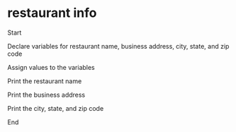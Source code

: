 # restaurant info
Start

Declare variables for restaurant name, business address, city, state, and zip code

Assign values to the variables

Print the restaurant name

Print the business address

Print the city, state, and zip code

End
